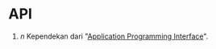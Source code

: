 # API

1. _n_ Kependekan dari "[Application Programming Interface](application-programming-interface)".
